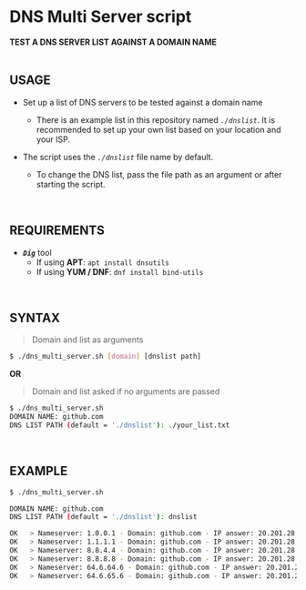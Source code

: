# DNS Multi Server script
**TEST A DNS SERVER LIST AGAINST A DOMAIN NAME**
<BR><BR>


## USAGE
- Set up a list of DNS servers to be tested against a domain name
  - There is an example list in this repository named *`./dnslist`*. It is recommended to set up your own list based on your location and your ISP.

- The script uses the *`./dnslist`* file name by default.
  - To change the DNS list, pass the file path as an argument or after starting the script.
<BR>

## REQUIREMENTS
- _**`Dig`**_ tool
  - If using **APT**: `apt install dnsutils`
  - If using **YUM / DNF**: `dnf install bind-utils`
<BR>

## SYNTAX
> Domain and list as arguments
```bash
$ ./dns_multi_server.sh [domain] [dnslist path]
```
**OR**
> Domain and list asked if no arguments are passed
```bash
$ ./dns_multi_server.sh
DOMAIN NAME: github.com
DNS LIST PATH (default = './dnslist'): ./your_list.txt
```
<BR>

## EXAMPLE
```bash
$ ./dns_multi_server.sh

DOMAIN NAME: github.com
DNS LIST PATH (default = './dnslist'): dnslist

OK   > Nameserver: 1.0.0.1 - Domain: github.com - IP answer: 20.201.28.151
OK   > Nameserver: 1.1.1.1 - Domain: github.com - IP answer: 20.201.28.151
OK   > Nameserver: 8.8.4.4 - Domain: github.com - IP answer: 20.201.28.151
OK   > Nameserver: 8.8.8.8 - Domain: github.com - IP answer: 20.201.28.151
OK   > Nameserver: 64.6.64.6 - Domain: github.com - IP answer: 20.201.28.151
OK   > Nameserver: 64.6.65.6 - Domain: github.com - IP answer: 20.201.28.151
```
